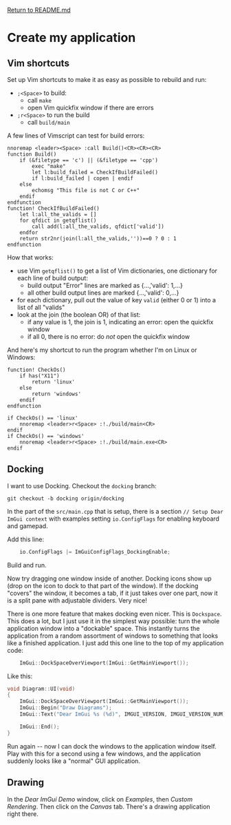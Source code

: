 [Return to README.md](README.md)

# Create my application

## Vim shortcuts

Set up Vim shortcuts to make it as easy as possible to rebuild
and run:

- `;<Space>` to build:
    - call `make`
    - open Vim quickfix window if there are errors
- `;r<Space>` to run the build
    - call `build/main`

A few lines of Vimscript can test for build errors:

```vim
nnoremap <leader><Space> :call Build()<CR><CR><CR>
function Build()
    if (&filetype == 'c') || (&filetype == 'cpp')
        exec "make"
        let l:build_failed = CheckIfBuildFailed()
        if l:build_failed | copen | endif
    else
        echomsg "This file is not C or C++"
    endif
endfunction
function! CheckIfBuildFailed()
    let l:all_the_valids = []
    for qfdict in getqflist()
        call add(l:all_the_valids, qfdict['valid'])
    endfor
    return str2nr(join(l:all_the_valids,''))==0 ? 0 : 1
endfunction
```

How that works:

- use Vim `getqflist()` to get a list of Vim dictionaries, one
  dictionary for each line of build output:
    - build output "Error" lines are marked as {...,'valid': 1,...}
    - all other build output lines are marked  {...,'valid': 0,...}
- for each dictionary, pull out the value of key `valid` (either
  0 or 1) into a list of all "valids"
- look at the join (the boolean OR) of that list:
    - if any value is 1, the join is 1, indicating an error: open
      the quickfix window
    - if all 0, there is no error: do *not* open the quickfix
      window

And here's my shortcut to run the program whether I'm on Linux or
Windows:

```vim
function! CheckOs()
    if has("X11")
        return 'linux'
    else
        return 'windows'
    endif
endfunction

if CheckOs() == 'linux'
    nnoremap <leader>r<Space> :!./build/main<CR>
endif
if CheckOs() == 'windows'
    nnoremap <leader>r<Space> :!./build/main.exe<CR>
endif
```

## Docking

I want to use Docking. Checkout the `docking` branch:

```
git checkout -b docking origin/docking
```

In the part of the `src/main.cpp` that is setup, there is a
section `// Setup Dear ImGui context` with examples setting
`io.ConfigFlags` for enabling keyboard and gamepad.

Add this line:

```c
    io.ConfigFlags |= ImGuiConfigFlags_DockingEnable;
```

Build and run.

Now try dragging one window inside of another. Docking icons show
up (drop on the icon to dock to that part of the window). If the
docking "covers" the window, it becomes a tab, if it just takes
over one part, now it is a split pane with adjustable dividers.
Very nice!

There is one more feature that makes docking even nicer. This is
`Dockspace`. This does a lot, but I just use it in the simplest
way possible: turn the whole application window into a "dockable"
space. This instantly turns the application from a random
assortment of windows to something that looks like a finished
application. I just add this one line to the top of my
application code:

```c
    ImGui::DockSpaceOverViewport(ImGui::GetMainViewport());
```

Like this:

```c
void Diagram::UI(void)
{
    ImGui::DockSpaceOverViewport(ImGui::GetMainViewport());
    ImGui::Begin("Draw Diagrams");
    ImGui::Text("Dear ImGui %s (%d)", IMGUI_VERSION, IMGUI_VERSION_NUM);

    ImGui::End();
}
```

Run again -- now I can dock the windows to the application window
itself. Play with this for a second using a few windows, and the
application suddenly looks like a "normal" GUI application.

## Drawing

In the *Dear ImGui Demo* window, click on *Examples*, then
*Custom Rendering*. Then click on the *Canvas* tab. There's a
drawing application right there.

